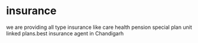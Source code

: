 # insurance
we are providing all type  insurance like care health pension special plan unit linked plans.best insurance agent in Chandigarh
